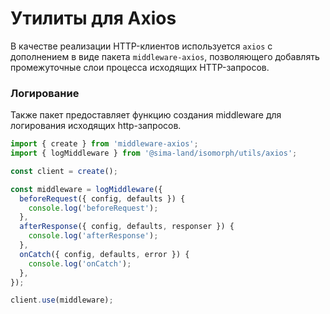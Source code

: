 # Утилиты для Axios

В качестве реализации HTTP-клиентов используется `axios` с дополнением в виде пакета `middleware-axios`, позволяющего добавлять промежуточные слои процесса исходящих HTTP-запросов.

### Логирование

Также пакет предоставляет функцию создания middleware для логирования исходящих http-запросов.

```ts
import { create } from 'middleware-axios';
import { logMiddleware } from '@sima-land/isomorph/utils/axios';

const client = create();

const middleware = logMiddleware({
  beforeRequest({ config, defaults }) {
    console.log('beforeRequest');
  },
  afterResponse({ config, defaults, responser }) {
    console.log('afterResponse');
  },
  onCatch({ config, defaults, error }) {
    console.log('onCatch');
  },
});

client.use(middleware);
```
